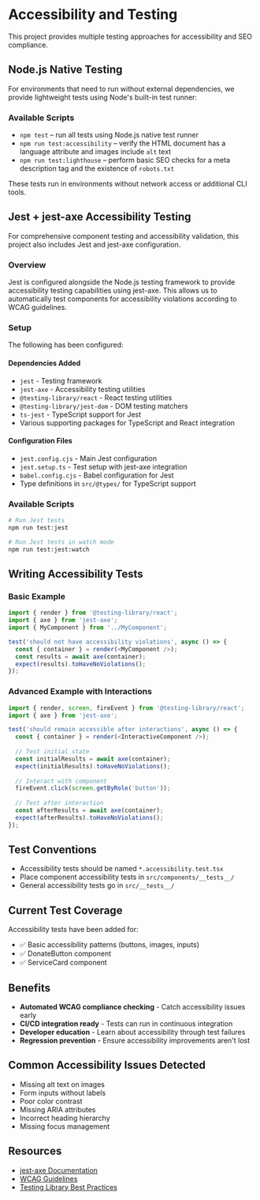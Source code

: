 # Accessibility and Testing

This project provides multiple testing approaches for accessibility and SEO compliance.

## Node.js Native Testing

For environments that need to run without external dependencies, we provide lightweight tests using Node's built-in test runner:

### Available Scripts

- `npm test` – run all tests using Node.js native test runner
- `npm run test:accessibility` – verify the HTML document has a language attribute and images include `alt` text
- `npm run test:lighthouse` – perform basic SEO checks for a meta description tag and the existence of `robots.txt`

These tests run in environments without network access or additional CLI tools.

## Jest + jest-axe Accessibility Testing

For comprehensive component testing and accessibility validation, this project also includes Jest and jest-axe configuration.

### Overview

Jest is configured alongside the Node.js testing framework to provide accessibility testing capabilities using jest-axe. This allows us to automatically test components for accessibility violations according to WCAG guidelines.

### Setup

The following has been configured:

#### Dependencies Added
- `jest` - Testing framework
- `jest-axe` - Accessibility testing utilities
- `@testing-library/react` - React testing utilities
- `@testing-library/jest-dom` - DOM testing matchers
- `ts-jest` - TypeScript support for Jest
- Various supporting packages for TypeScript and React integration

#### Configuration Files
- `jest.config.cjs` - Main Jest configuration
- `jest.setup.ts` - Test setup with jest-axe integration
- `babel.config.cjs` - Babel configuration for Jest
- Type definitions in `src/@types/` for TypeScript support

### Available Scripts

```bash
# Run Jest tests
npm run test:jest

# Run Jest tests in watch mode
npm run test:jest:watch
```

## Writing Accessibility Tests

### Basic Example

```typescript
import { render } from '@testing-library/react';
import { axe } from 'jest-axe';
import { MyComponent } from '../MyComponent';

test('should not have accessibility violations', async () => {
  const { container } = render(<MyComponent />);
  const results = await axe(container);
  expect(results).toHaveNoViolations();
});
```

### Advanced Example with Interactions

```typescript
import { render, screen, fireEvent } from '@testing-library/react';
import { axe } from 'jest-axe';

test('should remain accessible after interactions', async () => {
  const { container } = render(<InteractiveComponent />);
  
  // Test initial state
  const initialResults = await axe(container);
  expect(initialResults).toHaveNoViolations();
  
  // Interact with component
  fireEvent.click(screen.getByRole('button'));
  
  // Test after interaction
  const afterResults = await axe(container);
  expect(afterResults).toHaveNoViolations();
});
```

## Test Conventions

- Accessibility tests should be named `*.accessibility.test.tsx`
- Place component accessibility tests in `src/components/__tests__/`
- General accessibility tests go in `src/__tests__/`

## Current Test Coverage

Accessibility tests have been added for:
- ✅ Basic accessibility patterns (buttons, images, inputs)
- ✅ DonateButton component
- ✅ ServiceCard component

## Benefits

- **Automated WCAG compliance checking** - Catch accessibility issues early
- **CI/CD integration ready** - Tests can run in continuous integration
- **Developer education** - Learn about accessibility through test failures
- **Regression prevention** - Ensure accessibility improvements aren't lost

## Common Accessibility Issues Detected

- Missing alt text on images
- Form inputs without labels
- Poor color contrast
- Missing ARIA attributes
- Incorrect heading hierarchy
- Missing focus management

## Resources

- [jest-axe Documentation](https://github.com/nickcolley/jest-axe)
- [WCAG Guidelines](https://www.w3.org/WAI/WCAG21/quickref/)
- [Testing Library Best Practices](https://testing-library.com/docs/guiding-principles)
